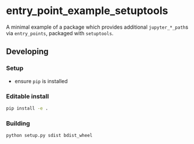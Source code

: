 # entry_point_example_setuptools

A minimal example of a package which provides additional `jupyter_*_path`s
via `entry_points`, packaged with `setuptools`.

## Developing

### Setup

- ensure `pip` is installed

### Editable install

```bash
pip install -e .
```

### Building

```bash
python setup.py sdist bdist_wheel
```
